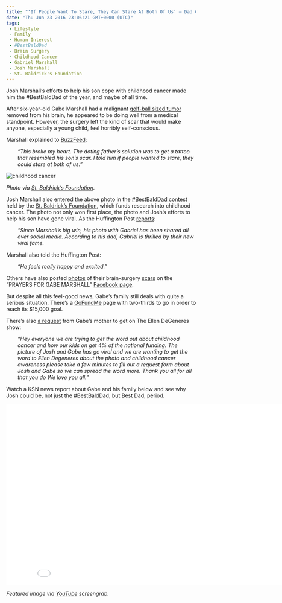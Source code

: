 ```yaml
---
title: "‘If People Want To Stare, They Can Stare At Both Of Us’ — Dad Gets Tattoo To Match His Kid’s Brain Tumor Scar (VIDEO)"
date: "Thu Jun 23 2016 23:06:21 GMT+0000 (UTC)"
tags: 
 - Lifestyle
 - Family
 - Human Interest
 - #BestBaldDad
 - Brain Surgery
 - Childhood Cancer
 - Gabriel Marshall
 - Josh Marshall
 - St. Baldrick's Foundation
---
```

<p><!-- Quick Adsense WordPress Plugin: http://quicksense.net/ --></p><p>Josh Marshall&#x2019;s efforts to help his son cope with childhood cancer made him the #BestBaldDad of the year, and maybe of all time.</p><p>After six-year-old Gabe Marshall had a malignant&#xA0;<a href="https://www.facebook.com/groups/1443364242622293/" onclick="__gaTracker(&apos;send&apos;, &apos;event&apos;, &apos;outbound-article&apos;, &apos;https://www.facebook.com/groups/1443364242622293/&apos;, &apos;golf-ball sized tumor&apos;);">golf-ball sized tumor</a> removed from his brain, he appeared to be doing well from a medical standpoint. However, the surgery left the kind of scar that would make anyone, especially a young child, feel horribly self-conscious.</p><p>Marshall explained to&#xA0;<a href="https://www.buzzfeed.com/victoriasanusi/this-dad-got-a-tattoo-of-his-sons-cancer-surgery-scar?utm_term=.utBdpeVBV#.hlqz8q4W4" onclick="__gaTracker(&apos;send&apos;, &apos;event&apos;, &apos;outbound-article&apos;, &apos;https://www.buzzfeed.com/victoriasanusi/this-dad-got-a-tattoo-of-his-sons-cancer-surgery-scar?utm_term=.utBdpeVBV#.hlqz8q4W4&apos;, &apos;BuzzFeed&apos;);" target="_blank">BuzzFeed</a>:</p><p style="padding-left: 30px;"><em>&#x201C;This broke my heart. The doting father&#x2019;s solution was to get a tattoo that resembled his son&#x2019;s scar. I told him if people wanted to stare, they could stare at both of us.&#x201D;</em></p><div id="attachment_138817" style="width: 610px" class="wp-caption aligncenter"><img class="wp-image-138817 size-large" src="http://i2.wp.com/cdn.liberalamerica.org/wp-content/uploads/2016/06/Josh-Marshall-Gabe-Marshall-600x425.png?resize=600%2C425" alt="childhood cancer" srcset="http://cdn.liberalamerica.org/wp-content/uploads/2016/06/Josh-Marshall-Gabe-Marshall.png 600w, http://cdn.liberalamerica.org/wp-content/uploads/2016/06/Josh-Marshall-Gabe-Marshall.png 64w, http://cdn.liberalamerica.org/wp-content/uploads/2016/06/Josh-Marshall-Gabe-Marshall.png 350w, http://cdn.liberalamerica.org/wp-content/uploads/2016/06/Josh-Marshall-Gabe-Marshall.png 636w" sizes="(max-width: 600px) 100vw, 600px" data-recalc-dims="1">
<p class="wp-caption-text"><em>Photo via <a href="http://www.stbaldricks.org/blog/post/and-the-2016-bestbalddad-is?utm_source=instagram&amp;utm_medium=socialmedia&amp;utm_content=bbd2016winnerblog&amp;utm_campaign=blog" onclick="__gaTracker(&apos;send&apos;, &apos;event&apos;, &apos;outbound-article&apos;, &apos;http://www.stbaldricks.org/blog/post/and-the-2016-bestbalddad-is?utm_source=instagram&amp;utm_medium=socialmedia&amp;utm_content=bbd2016winnerblog&amp;utm_campaign=blog&apos;, &apos;St. Baldrick\&apos;s Foundation&apos;);" target="_blank">St. Baldrick&#x2019;s Foundation</a>.</em></p>
</div><p>Josh Marshall also entered the above photo in the <a href="http://www.stbaldricks.org/blog/post/and-the-2016-bestbalddad-is?utm_source=instagram&amp;utm_medium=socialmedia&amp;utm_content=bbd2016winnerblog&amp;utm_campaign=blog" onclick="__gaTracker(&apos;send&apos;, &apos;event&apos;, &apos;outbound-article&apos;, &apos;http://www.stbaldricks.org/blog/post/and-the-2016-bestbalddad-is?utm_source=instagram&amp;utm_medium=socialmedia&amp;utm_content=bbd2016winnerblog&amp;utm_campaign=blog&apos;, &apos;#BestBaldDad contest&apos;);" target="_blank">#BestBaldDad contest</a> held by the&#xA0;<a href="http://www.stbaldricks.org/faq#sbfinfo-answer1" onclick="__gaTracker(&apos;send&apos;, &apos;event&apos;, &apos;outbound-article&apos;, &apos;http://www.stbaldricks.org/faq#sbfinfo-answer1&apos;, &apos;St. Baldrick\&apos;s Foundation&apos;);" target="_blank">St. Baldrick&#x2019;s Foundation</a>, which funds research into childhood cancer. The photo not only won first place, the photo and Josh&#x2019;s efforts to help his son have gone viral. As the Huffington Post <a href="http://www.huffingtonpost.com/entry/josh-marshall-tattoo-cancer_us_576997d7e4b09926ce5cd9a6?section=" onclick="__gaTracker(&apos;send&apos;, &apos;event&apos;, &apos;outbound-article&apos;, &apos;http://www.huffingtonpost.com/entry/josh-marshall-tattoo-cancer_us_576997d7e4b09926ce5cd9a6?section=&apos;, &apos;reports&apos;);">reports</a>:</p><p style="padding-left: 30px;"><em>&#x201C;Since Marshall&#x2019;s big win, his photo with Gabriel has been shared all over social media.&#xA0;According to his dad, Gabriel is thrilled by their new viral fame.&#xA0;</em></p><p>Marshall also told the Huffington Post:</p><p style="padding-left: 30px;"><em>&#x201C;He feels really happy and excited.&#x201D;</em></p><p>Others have also posted <a href="https://www.facebook.com/groups/1443364242622293/permalink/1605371553088227/" onclick="__gaTracker(&apos;send&apos;, &apos;event&apos;, &apos;outbound-article&apos;, &apos;https://www.facebook.com/groups/1443364242622293/permalink/1605371553088227/&apos;, &apos;photos&apos;);">photos</a> of their brain-surgery <a href="https://www.facebook.com/groups/1443364242622293/permalink/1605820263043356/" onclick="__gaTracker(&apos;send&apos;, &apos;event&apos;, &apos;outbound-article&apos;, &apos;https://www.facebook.com/groups/1443364242622293/permalink/1605820263043356/&apos;, &apos;scars&apos;);">scars</a> on the &#x201C;PRAYERS FOR GABE MARSHALL&#x201D; <a href="https://www.facebook.com/groups/1443364242622293/" onclick="__gaTracker(&apos;send&apos;, &apos;event&apos;, &apos;outbound-article&apos;, &apos;https://www.facebook.com/groups/1443364242622293/&apos;, &apos;Facebook page&apos;);" target="_blank">Facebook page</a>.</p><p>But despite all this feel-good news, Gabe&#x2019;s family still deals with quite a serious situation. There&#x2019;s a <a href="https://www.gofundme.com/oktnv8" onclick="__gaTracker(&apos;send&apos;, &apos;event&apos;, &apos;outbound-article&apos;, &apos;https://www.gofundme.com/oktnv8&apos;, &apos;GoFundMe&apos;);">GoFundMe</a> page with two-thirds to go in order to reach its $15,000 goal.</p><p><!-- Quick Adsense WordPress Plugin: http://quicksense.net/ --></p><p>There&#x2019;s also <a href="https://www.facebook.com/groups/1443364242622293/permalink/1605519406406775/" onclick="__gaTracker(&apos;send&apos;, &apos;event&apos;, &apos;outbound-article&apos;, &apos;https://www.facebook.com/groups/1443364242622293/permalink/1605519406406775/&apos;, &apos;a request&apos;);" target="_blank">a request</a> from Gabe&#x2019;s mother to get on The Ellen DeGeneres show:</p><p style="padding-left: 30px;"><em>&#x201C;Hey everyone we are trying to get the word out about childhood cancer and how our kids on get 4% of the national funding. The picture of Josh and Gabe has go viral and we are wanting to get the word to Ellen Degeneres about the photo and childhood cancer awareness please take a few minutes to fill out a request form about Josh and Gabe so we can spread the word more. Thank you all for all that you do We love you all.&#x201D;</em></p><p>Watch a KSN news report about Gabe and his family below and see why Josh could be, not just the #BestBaldDad, but Best Dad, period.</p><p><iframe src="//www.youtube.com/embed/4qEg_GJ3kbc" width="853" height="480" frameborder="0" allowfullscreen="allowfullscreen"></iframe></p><p><em>Featured image via <a href="https://www.youtube.com/watch?v=4qEg_GJ3kbc" onclick="__gaTracker(&apos;send&apos;, &apos;event&apos;, &apos;outbound-article&apos;, &apos;https://www.youtube.com/watch?v=4qEg_GJ3kbc&apos;, &apos;YouTube&apos;);">YouTube</a> screengrab.</em></p><div style="font-size:0px;height:0px;line-height:0px;margin:0;padding:0;clear:both"></div>